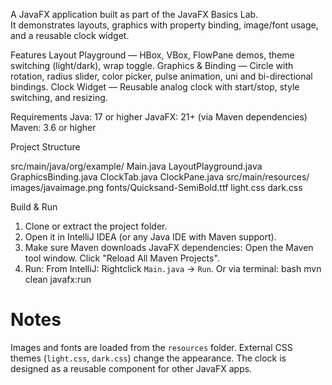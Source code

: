 
A JavaFX application built as part of the JavaFX Basics Lab.  
It demonstrates layouts, graphics with property binding, image/font usage, and a reusable clock widget.

 Features
 Layout Playground — HBox, VBox, FlowPane demos, theme switching (light/dark), wrap toggle.
 Graphics & Binding — Circle with rotation, radius slider, color picker, pulse animation, uni and bi-directional bindings.
 Clock Widget — Reusable analog clock with start/stop, style switching, and resizing.

 Requirements
 Java: 17 or higher
 JavaFX: 21+ (via Maven dependencies)
 Maven: 3.6 or higher

 Project Structure

src/main/java/org/example/
  Main.java
  LayoutPlayground.java
  GraphicsBinding.java
  ClockTab.java
  ClockPane.java
src/main/resources/
  images/javaimage.png
  fonts/Quicksand-SemiBold.ttf
  light.css
  dark.css


 Build & Run
1. Clone or extract the project folder.
2. Open it in IntelliJ IDEA (or any Java IDE with Maven support).
3. Make sure Maven downloads JavaFX dependencies:
    Open the Maven tool window.
    Click "Reload All Maven Projects".
4. Run:
    From IntelliJ: Rightclick `Main.java` → `Run`.
    Or via terminal:
     bash
     mvn clean javafx:run
     
# Notes
 Images and fonts are loaded from the `resources` folder.
 External CSS themes (`light.css`, `dark.css`) change the appearance.
 The clock is designed as a reusable component for other JavaFX apps.
